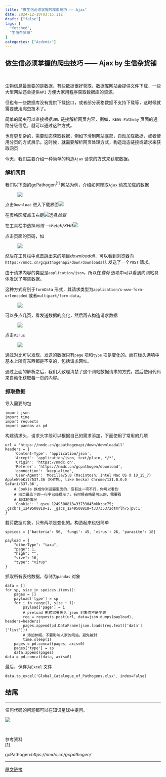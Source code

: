 ```yaml
---
title: "做生信必须掌握的爬虫技巧 —— Ajax"
date: 2024-12-10T03:15:11Z
draft: ["false"]
tags: [
  "fetched",
  "生信杂货铺"
]
categories: ["Acdemic"]
---
```

做生信必须掌握的爬虫技巧 —— Ajax by 生信杂货铺
------
<div><section data-tool="mdnice编辑器" data-website="https://www.mdnice.com"><section nodeleaf=""><mp-common-profile data-pluginname="mpprofile" data-nickname="生信杂货铺" data-alias="comelove2020" data-from="0" data-headimg="http://mmbiz.qpic.cn/sz_mmbiz_png/R14BjDEcNWKgcIVlZ69OBM3mfiarb4tHc8aApGDf11AV6iaYYj6CRgf4VLzogibhDtdHo9JUfUZSt4errsCMNmtbg/0?wx_fmt=png" data-signature="生物信息知识内容分享，学习笔记，资源分享，编程技巧" data-id="MzkxMjE4NDc2Mw==" data-is_biz_ban="0" data-service_type="1"></mp-common-profile></section><p data-tool="mdnice编辑器"><span leaf=""><br></span></p><p data-tool="mdnice编辑器"><span leaf="">生物信息最重要的是数据，有些数据很好获取，数据库网站会提供文件下载，一些大型网站还会提供</span><code><span leaf="">API</span></code><span leaf=""> 方便大家用程序获取数据库的资源。</span></p><p data-tool="mdnice编辑器"><span leaf="">但也有一些数据库没有提供下载接口，或者部分表格数据不支持下载等，这时候就需要使用爬虫技术了。</span></p><p data-tool="mdnice编辑器"><span leaf="">简单的爬虫可以直接根据</span><code><span leaf="">URL</span></code><span leaf=""> 链接解析网页内容，例如，</span><code><span leaf="">KEGG Pathway</span></code><span leaf=""> 页面的通路分级信息，就可以通过这种方式。</span></p><p data-tool="mdnice编辑器"><span leaf="">也有更复杂的，需要动态获取数据，例如下滑到网站底部，自动加载数据，或者使用分页的方式展示。这时候，就需要解析网页处理方式，构造动态链接或请求来获取网页</span></p><p data-tool="mdnice编辑器"><span leaf="">今天，我们主要介绍一种简单的构造</span><code><span leaf="">Ajax</span></code><span leaf=""> 请求的方式来获取数据。</span></p><h3 data-tool="mdnice编辑器"><span data-cacheurl="" data-remoteid=""></span><span><span leaf="">解析网页</span></span><span data-cacheurl="" data-remoteid=""></span></h3><p data-tool="mdnice编辑器"><span leaf="">我们以下面的</span><span><span leaf="">gcPathogen</span></span><sup><span leaf="">[1]</span></sup><span leaf=""> 网站为例，介绍如何爬取</span><code><span leaf="">Ajax</span></code><span leaf=""> 动态加载的数据</span></p><figure data-tool="mdnice编辑器"><span leaf=""><img data-src="https://mmbiz.qpic.cn/sz_mmbiz_jpg/R14BjDEcNWJjIUCzdsAxlJ8KazDUCoCBGsGORz5KbjPcJOOVWa5V9VVU88vaXYswG9ib7VDMfldybUwwickjk0Cg/640?wx_fmt=jpeg&amp;from=appmsg" data-ratio="0.49907407407407406" data-type="jpeg" data-w="1080" data-imgfileid="100017263" src="https://mmbiz.qpic.cn/sz_mmbiz_jpg/R14BjDEcNWJjIUCzdsAxlJ8KazDUCoCBGsGORz5KbjPcJOOVWa5V9VVU88vaXYswG9ib7VDMfldybUwwickjk0Cg/640?wx_fmt=jpeg&amp;from=appmsg"></span></figure><p data-tool="mdnice编辑器"><span leaf="">点击</span><code><span leaf="">Download</span></code><span leaf=""> 进入下载界面<img data-src="https://mmbiz.qpic.cn/sz_mmbiz_jpg/R14BjDEcNWJjIUCzdsAxlJ8KazDUCoCBUFZpRe5MFZ2rnBtAdsec95Qv53BqE5bxiaelibdI7ib22sQ3iaVzrictiaoA/640?wx_fmt=jpeg&amp;from=appmsg" data-ratio="0.49907407407407406" data-type="jpeg" data-w="1080" data-imgfileid="100017259" src="https://mmbiz.qpic.cn/sz_mmbiz_jpg/R14BjDEcNWJjIUCzdsAxlJ8KazDUCoCBUFZpRe5MFZ2rnBtAdsec95Qv53BqE5bxiaelibdI7ib22sQ3iaVzrictiaoA/640?wx_fmt=jpeg&amp;from=appmsg"></span></p><p data-tool="mdnice编辑器"><span leaf="">在表格区域点击右键<img data-src="https://mmbiz.qpic.cn/sz_mmbiz_jpg/R14BjDEcNWJjIUCzdsAxlJ8KazDUCoCBmqEiae7HW6Tny6m5ChEjHKREHrbDb5ibTKooWOrPSqInnqj5UwL1wG6w/640?wx_fmt=jpeg&amp;from=appmsg" data-ratio="0.49907407407407406" data-type="jpeg" data-w="1080" data-imgfileid="100017261" src="https://mmbiz.qpic.cn/sz_mmbiz_jpg/R14BjDEcNWJjIUCzdsAxlJ8KazDUCoCBmqEiae7HW6Tny6m5ChEjHKREHrbDb5ibTKooWOrPSqInnqj5UwL1wG6w/640?wx_fmt=jpeg&amp;from=appmsg">选择</span><em><span leaf="">检查</span></em></p><p data-tool="mdnice编辑器"><span leaf="">在工具栏中选择</span><em><span leaf="">网络</span></em><span leaf=""> --&gt;</span><em><span leaf="">Fetch/XHR</span></em><span leaf=""><img data-src="https://mmbiz.qpic.cn/sz_mmbiz_jpg/R14BjDEcNWJjIUCzdsAxlJ8KazDUCoCB1p1W4NGzpS81NuYDrzMcETFNq54quv9sj2rglN7jqlNJNhTRRqMDcw/640?wx_fmt=jpeg&amp;from=appmsg" data-ratio="0.49907407407407406" data-type="jpeg" data-w="1080" data-imgfileid="100017260" src="https://mmbiz.qpic.cn/sz_mmbiz_jpg/R14BjDEcNWJjIUCzdsAxlJ8KazDUCoCB1p1W4NGzpS81NuYDrzMcETFNq54quv9sj2rglN7jqlNJNhTRRqMDcw/640?wx_fmt=jpeg&amp;from=appmsg"></span></p><p data-tool="mdnice编辑器"><span leaf="">点击页面的页码，如</span></p><figure data-tool="mdnice编辑器"><span leaf=""><img data-src="https://mmbiz.qpic.cn/sz_mmbiz_jpg/R14BjDEcNWJjIUCzdsAxlJ8KazDUCoCBz9ozLn4spRz1vctZibK98u0c5YCcDeo4jYbVp45TtpsHCWsjs3V5Thw/640?wx_fmt=jpeg&amp;from=appmsg" data-ratio="0.49907407407407406" data-type="jpeg" data-w="1080" data-imgfileid="100017262" src="https://mmbiz.qpic.cn/sz_mmbiz_jpg/R14BjDEcNWJjIUCzdsAxlJ8KazDUCoCBz9ozLn4spRz1vctZibK98u0c5YCcDeo4jYbVp45TtpsHCWsjs3V5Thw/640?wx_fmt=jpeg&amp;from=appmsg"></span></figure><p data-tool="mdnice编辑器"><span leaf="">然后在工具栏中点击跳出来的项目</span><em><span leaf="">downloadall</span></em><span leaf="">，可以看到浏览器向</span><code><span leaf="">https://nmdc.cn/gcpathogenapi/down/downloadall</span></code><span leaf=""> 发送了一个</span><code><span leaf="">POST</span></code><span leaf=""> 请求。</span></p><p data-tool="mdnice编辑器"><span leaf="">由于请求内容的类型是</span><code><span leaf="">application/json</span></code><span leaf="">，所以在</span><em><span leaf="">载荷</span></em><span leaf=""> 选项中可以看到向网站具体发送了哪些数据。</span></p><p data-tool="mdnice编辑器"><span leaf="">这种方式有别于</span><code><span leaf="">formData</span></code><span leaf=""> 形式，其请求类型为</span><code><span leaf="">application/x-www-form-urlencoded</span></code><span leaf=""> 或者</span><code><span leaf="">multipart/form-data</span></code><span leaf="">。</span></p><figure data-tool="mdnice编辑器"><span leaf=""><img data-src="https://mmbiz.qpic.cn/sz_mmbiz_jpg/R14BjDEcNWJjIUCzdsAxlJ8KazDUCoCBV93QVe66njK7smxc8TFCIQk6ldVfvIKgbAuBMxRBq0via0CRQSskeIg/640?wx_fmt=jpeg&amp;from=appmsg" data-ratio="0.49907407407407406" data-type="jpeg" data-w="1080" data-imgfileid="100017267" src="https://mmbiz.qpic.cn/sz_mmbiz_jpg/R14BjDEcNWJjIUCzdsAxlJ8KazDUCoCBV93QVe66njK7smxc8TFCIQk6ldVfvIKgbAuBMxRBq0via0CRQSskeIg/640?wx_fmt=jpeg&amp;from=appmsg"></span></figure><p data-tool="mdnice编辑器"><span leaf="">可以多点几页，看发送数据的变化，然后再去构造请求数据</span></p><figure data-tool="mdnice编辑器"><span leaf=""><img data-src="https://mmbiz.qpic.cn/sz_mmbiz_jpg/R14BjDEcNWJjIUCzdsAxlJ8KazDUCoCBibqiaIAa1IXO2hG5IicZjdBExaPTC4icfg3FVxk7D0nB2tJN6WAibsK6WZg/640?wx_fmt=jpeg&amp;from=appmsg" data-ratio="0.49907407407407406" data-type="jpeg" data-w="1080" data-imgfileid="100017266" src="https://mmbiz.qpic.cn/sz_mmbiz_jpg/R14BjDEcNWJjIUCzdsAxlJ8KazDUCoCBibqiaIAa1IXO2hG5IicZjdBExaPTC4icfg3FVxk7D0nB2tJN6WAibsK6WZg/640?wx_fmt=jpeg&amp;from=appmsg"></span></figure><p data-tool="mdnice编辑器"><span leaf="">点击</span><code><span leaf="">Virus</span></code></p><figure data-tool="mdnice编辑器"><span leaf=""><img data-src="https://mmbiz.qpic.cn/sz_mmbiz_jpg/R14BjDEcNWJjIUCzdsAxlJ8KazDUCoCB0gcm944ERYh1Urx6l4sc9RowmN5a8UDTpiabKYqEXAYaeuUHMvRMGhg/640?wx_fmt=jpeg&amp;from=appmsg" data-ratio="0.49907407407407406" data-type="jpeg" data-w="1080" data-imgfileid="100017268" src="https://mmbiz.qpic.cn/sz_mmbiz_jpg/R14BjDEcNWJjIUCzdsAxlJ8KazDUCoCB0gcm944ERYh1Urx6l4sc9RowmN5a8UDTpiabKYqEXAYaeuUHMvRMGhg/640?wx_fmt=jpeg&amp;from=appmsg"></span></figure><p data-tool="mdnice编辑器"><span leaf="">通过对比可以发现，发送的数据只有</span><code><span leaf="">page</span></code><span leaf=""> 项和</span><code><span leaf="">type</span></code><span leaf=""> 项是变化的。而在标头选项中基本上所有东西都是不变的，包括请求网址。</span></p><p data-tool="mdnice编辑器"><span leaf="">通过上面的解析之后，我们大致理清楚了这个网站数据请求的方式，然后使用代码来自动化获取每一页的内容。</span></p><h3 data-tool="mdnice编辑器"><span data-cacheurl="" data-remoteid=""></span><span><span leaf="">抓取数据</span></span><span data-cacheurl="" data-remoteid=""></span></h3><p data-tool="mdnice编辑器"><span leaf="">导入需要的包</span></p><pre data-tool="mdnice编辑器"><span data-cacheurl="" data-remoteid=""></span><code><span><span leaf="">import</span></span><span leaf=""> json</span><span leaf=""><br></span><span><span leaf="">import</span></span><span leaf=""> time</span><span leaf=""><br></span><span><span leaf="">import</span></span><span leaf=""> requests</span><span leaf=""><br></span><span><span leaf="">import</span></span><span leaf=""> pandas </span><span><span leaf="">as</span></span><span leaf=""> pd</span><span leaf=""><br></span></code></pre><p data-tool="mdnice编辑器"><span leaf="">构建请求头，请求头字段可以根据自己的需求添加，下面使用了常用的几项</span></p><pre data-tool="mdnice编辑器"><span data-cacheurl="" data-remoteid=""></span><code><span leaf="">url = </span><span><span leaf="">'https://nmdc.cn/gcpathogenapi/down/downloadall'</span></span><span leaf=""><br></span><span leaf="">headers = {</span><span leaf=""><br></span><span leaf="">    </span><span><span leaf="">'Content-Type'</span></span><span leaf="">: </span><span><span leaf="">'application/json'</span></span><span leaf="">,</span><span leaf=""><br></span><span leaf="">    </span><span><span leaf="">'Accept'</span></span><span leaf="">: </span><span><span leaf="">'application/json, text/plain, */*'</span></span><span leaf="">,</span><span leaf=""><br></span><span leaf="">    </span><span><span leaf="">'Origin'</span></span><span leaf="">: </span><span><span leaf="">'https://nmdc.cn'</span></span><span leaf="">,</span><span leaf=""><br></span><span leaf="">    </span><span><span leaf="">'Referer'</span></span><span leaf="">: </span><span><span leaf="">'https://nmdc.cn/gcpathogen/download'</span></span><span leaf="">,</span><span leaf=""><br></span><span leaf="">    </span><span><span leaf="">'connection'</span></span><span leaf="">: </span><span><span leaf="">'keep-alive'</span></span><span leaf="">,</span><span leaf=""><br></span><span leaf="">    </span><span><span leaf="">'User-Agent'</span></span><span leaf="">: </span><span><span leaf="">'Mozilla/5.0 (Macintosh; Intel Mac OS X 10_15_7) AppleWebKit/537.36 (KHTML, like Gecko) Chrome/131.0.0.0 Safari/537.36'</span></span><span leaf="">,</span><span leaf=""><br></span><span leaf="">    </span><span><span leaf=""># Cookie 换成你浏览器里面的，没有这一项不行，你可以看到</span></span><span leaf=""><br></span><span leaf="">    </span><span><span leaf=""># 网页最底下的一行字已经提示了。有时候省略是可以的，需要看</span></span><span leaf=""><br></span><span leaf="">    </span><span><span leaf=""># 具体的情况</span></span><span leaf=""><br></span><span leaf="">    </span><span><span leaf="">'Cookie'</span></span><span leaf="">: </span><span><span leaf="">'_gscu_1249508818=33733045mkkzpc75; _gscbrs_1249508818=1; _gscs_1249508818=t33735372otmrlh75|pv:1'</span></span><span leaf=""> </span><span leaf=""><br></span><span leaf="">}</span><span leaf=""><br></span></code></pre><p data-tool="mdnice编辑器"><span leaf="">载荷数据对象，只有两项是变化的。构造起来也很简单</span></p><pre data-tool="mdnice编辑器"><span data-cacheurl="" data-remoteid=""></span><code><span leaf="">speices = {</span><span><span leaf="">'bacteria'</span></span><span leaf="">: </span><span><span leaf="">56</span></span><span leaf="">, </span><span><span leaf="">'fungi'</span></span><span leaf="">: </span><span><span leaf="">45</span></span><span leaf="">, </span><span><span leaf="">'virus'</span></span><span leaf="">: </span><span><span leaf="">26</span></span><span leaf="">, </span><span><span leaf="">'parasite'</span></span><span leaf="">: </span><span><span leaf="">18</span></span><span leaf="">}</span><span leaf=""><br></span><span leaf=""><br></span><span leaf="">payload = {</span><span leaf=""><br></span><span leaf="">    </span><span><span leaf="">"otherType"</span></span><span leaf="">: </span><span><span leaf="">"taxa"</span></span><span leaf="">,</span><span leaf=""><br></span><span leaf="">    </span><span><span leaf="">"page"</span></span><span leaf="">: </span><span><span leaf="">1</span></span><span leaf="">,</span><span leaf=""><br></span><span leaf="">    </span><span><span leaf="">"high"</span></span><span leaf="">: </span><span><span leaf="">""</span></span><span leaf="">,</span><span leaf=""><br></span><span leaf="">    </span><span><span leaf="">"size"</span></span><span leaf="">: </span><span><span leaf="">10</span></span><span leaf="">,</span><span leaf=""><br></span><span leaf="">    </span><span><span leaf="">"type"</span></span><span leaf="">: </span><span><span leaf="">"virus"</span></span><span leaf=""><br></span><span leaf="">}</span><span leaf=""><br></span></code></pre><p data-tool="mdnice编辑器"><span leaf="">抓取所有表格数据，存储为</span><code><span leaf="">pandas</span></code><span leaf=""> 对象</span></p><pre data-tool="mdnice编辑器"><span data-cacheurl="" data-remoteid=""></span><code><span leaf="">data = []</span><span leaf=""><br></span><span><span leaf="">for</span></span><span leaf=""> sp, size </span><span><span leaf="">in</span></span><span leaf=""> speices.items():</span><span leaf=""><br></span><span leaf="">    pages = []</span><span leaf=""><br></span><span leaf="">    payload[</span><span><span leaf="">'type'</span></span><span leaf="">] = sp</span><span leaf=""><br></span><span leaf="">    </span><span><span leaf="">for</span></span><span leaf=""> i </span><span><span leaf="">in</span></span><span leaf=""> range(</span><span><span leaf="">1</span></span><span leaf="">, size + </span><span><span leaf="">1</span></span><span leaf="">):</span><span leaf=""><br></span><span leaf="">        payload[</span><span><span leaf="">'page'</span></span><span leaf="">] = i</span><span leaf=""><br></span><span leaf="">        </span><span><span leaf=""># preload 形式需要传入 json 对象而不是字典</span></span><span leaf=""><br></span><span leaf="">        req = requests.post(url, data=json.dumps(payload), headers=headers)</span><span leaf=""><br></span><span leaf="">        pages.append(pd.DataFrame(json.loads(req.text)[</span><span><span leaf="">'data'</span></span><span leaf="">][</span><span><span leaf="">'list'</span></span><span leaf="">]))</span><span leaf=""><br></span><span leaf="">        </span><span><span leaf=""># 添加休眠，不要影响人家的网站，避免被封</span></span><span leaf=""><br></span><span leaf="">        time.sleep(</span><span><span leaf="">1</span></span><span leaf="">)</span><span leaf=""><br></span><span leaf="">    pages = pd.concat(pages, axis=</span><span><span leaf="">0</span></span><span leaf="">)</span><span leaf=""><br></span><span leaf="">    pages[</span><span><span leaf="">'type'</span></span><span leaf="">] = sp</span><span leaf=""><br></span><span leaf="">    data.append(pages)</span><span leaf=""><br></span><span leaf="">data = pd.concat(data, axis=</span><span><span leaf="">0</span></span><span leaf="">)</span><span leaf=""><br></span></code></pre><p data-tool="mdnice编辑器"><span leaf="">最后，保存为</span><code><span leaf="">Excel</span></code><span leaf=""> 文件</span></p><pre data-tool="mdnice编辑器"><span data-cacheurl="" data-remoteid=""></span><code><span leaf="">data.to_excel(</span><span><span leaf="">'Global_Catalogue_of_Pathogens.xlsx'</span></span><span leaf="">, index=</span><span><span leaf="">False</span></span><span leaf="">)</span><span leaf=""><br></span></code></pre><h2 data-cacheurl="" data-remoteid="" data-tool="mdnice编辑器"><span></span><span><span leaf="">结尾</span></span><span></span></h2><hr><p data-tool="mdnice编辑器"><span leaf="">任何代码的问题都可以在知识星球中提问。</span></p><section nodeleaf=""><img data-src="https://mmbiz.qpic.cn/sz_mmbiz_jpg/R14BjDEcNWJjIUCzdsAxlJ8KazDUCoCB5IWiakicqoytEiaPjsCzValhQ6u6NjyBf9Dg84sia8bkAYNRTmeO78xFcA/640?wx_fmt=jpeg&amp;from=appmsg" data-ratio="1.5824074074074075" data-s="300,640" data-type="jpeg" data-w="1080" type="block" data-imgfileid="100017277" src="https://mmbiz.qpic.cn/sz_mmbiz_jpg/R14BjDEcNWJjIUCzdsAxlJ8KazDUCoCB5IWiakicqoytEiaPjsCzValhQ6u6NjyBf9Dg84sia8bkAYNRTmeO78xFcA/640?wx_fmt=jpeg&amp;from=appmsg"></section><p data-tool="mdnice编辑器"><span leaf=""><br></span></p><section data-tool="mdnice编辑器"><span><span leaf="">参考资料</span></span></section><section data-tool="mdnice编辑器"><span><span><span leaf="">[1]</span></span><p><span leaf="">gcPathogen:</span><em><span leaf="">https://nmdc.cn/gcpathogen/</span></em></p></span></section></section><p><mp-style-type data-value="3"></mp-style-type></p></div>  
<hr>
<a href="https://mp.weixin.qq.com/s/yoYPJ92m9NfQhh1LZrMCJg",target="_blank" rel="noopener noreferrer">原文链接</a>
